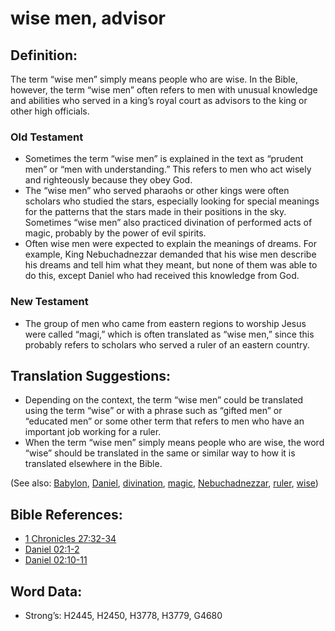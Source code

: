 # wise men, advisor

## Definition:

The term “wise men” simply means people who are wise. In the Bible, however, the term “wise men” often refers to men with unusual knowledge and abilities who served in a king’s royal court as advisors to the king or other high officials.

### Old Testament

* Sometimes the term “wise men” is explained in the text as “prudent men” or “men with understanding.” This refers to men who act wisely and righteously because they obey God.
* The “wise men” who served pharaohs or other kings were often scholars who studied the stars, especially looking for special meanings for the patterns that the stars made in their positions in the sky. Sometimes “wise men” also practiced divination of performed acts of magic, probably by the power of evil spirits.
* Often wise men were expected to explain the meanings of dreams. For example, King Nebuchadnezzar demanded that his wise men describe his dreams and tell him what they meant, but none of them was able to do this, except Daniel who had received this knowledge from God.

### New Testament

* The group of men who came from eastern regions to worship Jesus were called “magi,” which is often translated as “wise men,” since this probably refers to scholars who served a ruler of an eastern country.

## Translation Suggestions:

* Depending on the context, the term “wise men” could be translated using the term “wise” or with a phrase such as “gifted men” or “educated men” or some other term that refers to men who have an important job working for a ruler.
* When the term “wise men” simply means people who are wise, the word “wise” should be translated in the same or similar way to how it is translated elsewhere in the Bible.

(See also: [Babylon](../names/babylon.md), [Daniel](../names/daniel.md), [divination](../other/divination.md), [magic](../other/magic.md), [Nebuchadnezzar](../names/nebuchadnezzar.md), [ruler](../other/ruler.md), [wise](../kt/wise.md))

## Bible References:

* [1 Chronicles 27:32-34](rc://en/tn/help/1ch/27/32)
* [Daniel 02:1-2](rc://en/tn/help/dan/02/01)
* [Daniel 02:10-11](rc://en/tn/help/dan/02/10)

## Word Data:

* Strong’s: H2445, H2450, H3778, H3779, G4680
